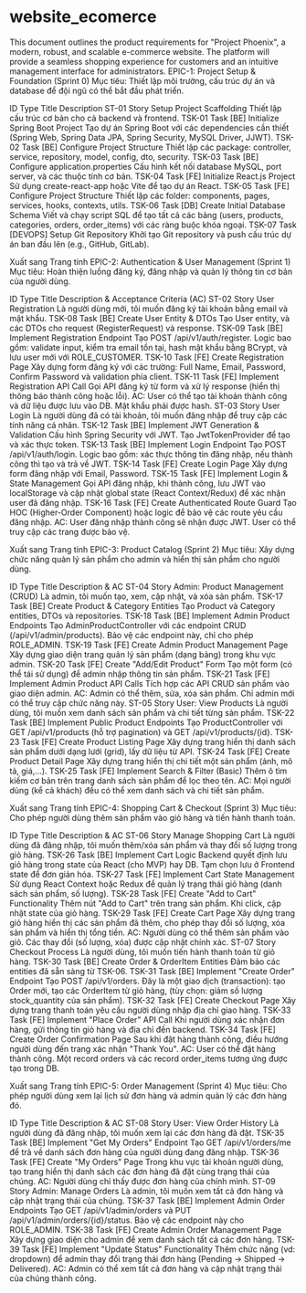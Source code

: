 # website_ecomerce
This document outlines the product requirements for "Project Phoenix", a modern, robust, and scalable e-commerce website. The platform will provide a seamless shopping experience for customers and an intuitive management interface for administrators.
EPIC-1: Project Setup & Foundation (Sprint 0)
Mục tiêu: Thiết lập môi trường, cấu trúc dự án và database để đội ngũ có thể bắt đầu phát triển.

ID	Type	Title	Description
ST-01	Story	Setup Project Scaffolding	Thiết lập cấu trúc cơ bản cho cả backend và frontend.
TSK-01	Task	[BE] Initialize Spring Boot Project	Tạo dự án Spring Boot với các dependencies cần thiết (Spring Web, Spring Data JPA, Spring Security, MySQL Driver, JJWT).
TSK-02	Task	[BE] Configure Project Structure	Thiết lập các package: controller, service, repository, model, config, dto, security.
TSK-03	Task	[BE] Configure application.properties	Cấu hình kết nối database MySQL, port server, và các thuộc tính cơ bản.
TSK-04	Task	[FE] Initialize React.js Project	Sử dụng create-react-app hoặc Vite để tạo dự án React.
TSK-05	Task	[FE] Configure Project Structure	Thiết lập các folder: components, pages, services, hooks, contexts, utils.
TSK-06	Task	[DB] Create Initial Database Schema	Viết và chạy script SQL để tạo tất cả các bảng (users, products, categories, orders, order_items) với các ràng buộc khóa ngoại.
TSK-07	Task	[DEVOPS] Setup Git Repository	Khởi tạo Git repository và push cấu trúc dự án ban đầu lên (e.g., GitHub, GitLab).

Xuất sang Trang tính
EPIC-2: Authentication & User Management (Sprint 1)
Mục tiêu: Hoàn thiện luồng đăng ký, đăng nhập và quản lý thông tin cơ bản của người dùng.

ID	Type	Title	Description & Acceptance Criteria (AC)
ST-02	Story	User Registration	Là người dùng mới, tôi muốn đăng ký tài khoản bằng email và mật khẩu.
TSK-08	Task	[BE] Create User Entity & DTOs	Tạo User entity, và các DTOs cho request (RegisterRequest) và response.
TSK-09	Task	[BE] Implement Registration Endpoint	Tạo POST /api/v1/auth/register. Logic bao gồm: validate input, kiểm tra email tồn tại, hash mật khẩu bằng BCrypt, và lưu user mới với ROLE_CUSTOMER.
TSK-10	Task	[FE] Create Registration Page	Xây dựng form đăng ký với các trường: Full Name, Email, Password, Confirm Password và validation phía client.
TSK-11	Task	[FE] Implement Registration API Call	Gọi API đăng ký từ form và xử lý response (hiển thị thông báo thành công hoặc lỗi).
AC: User có thể tạo tài khoản thành công và dữ liệu được lưu vào DB. Mật khẩu phải được hash.
ST-03	Story	User Login	Là người dùng đã có tài khoản, tôi muốn đăng nhập để truy cập các tính năng cá nhân.
TSK-12	Task	[BE] Implement JWT Generation & Validation	Cấu hình Spring Security với JWT. Tạo JwtTokenProvider để tạo và xác thực token.
TSK-13	Task	[BE] Implement Login Endpoint	Tạo POST /api/v1/auth/login. Logic bao gồm: xác thực thông tin đăng nhập, nếu thành công thì tạo và trả về JWT.
TSK-14	Task	[FE] Create Login Page	Xây dựng form đăng nhập với Email, Password.
TSK-15	Task	[FE] Implement Login & State Management	Gọi API đăng nhập, khi thành công, lưu JWT vào localStorage và cập nhật global state (React Context/Redux) để xác nhận user đã đăng nhập.
TSK-16	Task	[FE] Create Authenticated Route Guard	Tạo HOC (Higher-Order Component) hoặc logic để bảo vệ các route yêu cầu đăng nhập.
AC: User đăng nhập thành công sẽ nhận được JWT. User có thể truy cập các trang được bảo vệ.

Xuất sang Trang tính
EPIC-3: Product Catalog (Sprint 2)
Mục tiêu: Xây dựng chức năng quản lý sản phẩm cho admin và hiển thị sản phẩm cho người dùng.

ID	Type	Title	Description & AC
ST-04	Story	Admin: Product Management (CRUD)	Là admin, tôi muốn tạo, xem, cập nhật, và xóa sản phẩm.
TSK-17	Task	[BE] Create Product & Category Entities	Tạo Product và Category entities, DTOs và repositories.
TSK-18	Task	[BE] Implement Admin Product Endpoints	Tạo AdminProductController với các endpoint CRUD (/api/v1/admin/products). Bảo vệ các endpoint này, chỉ cho phép ROLE_ADMIN.
TSK-19	Task	[FE] Create Admin Product Management Page	Xây dựng giao diện trang quản lý sản phẩm (dạng bảng) trong khu vực admin.
TSK-20	Task	[FE] Create "Add/Edit Product" Form	Tạo một form (có thể tái sử dụng) để admin nhập thông tin sản phẩm.
TSK-21	Task	[FE] Implement Admin Product API Calls	Tích hợp các API CRUD sản phẩm vào giao diện admin.
AC: Admin có thể thêm, sửa, xóa sản phẩm. Chỉ admin mới có thể truy cập chức năng này.
ST-05	Story	User: View Products	Là người dùng, tôi muốn xem danh sách sản phẩm và chi tiết từng sản phẩm.
TSK-22	Task	[BE] Implement Public Product Endpoints	Tạo ProductController với GET /api/v1/products (hỗ trợ pagination) và GET /api/v1/products/{id}.
TSK-23	Task	[FE] Create Product Listing Page	Xây dựng trang hiển thị danh sách sản phẩm dưới dạng lưới (grid), lấy dữ liệu từ API.
TSK-24	Task	[FE] Create Product Detail Page	Xây dựng trang hiển thị chi tiết một sản phẩm (ảnh, mô tả, giá,...).
TSK-25	Task	[FE] Implement Search & Filter (Basic)	Thêm ô tìm kiếm cơ bản trên trang danh sách sản phẩm để lọc theo tên.
AC: Mọi người dùng (kể cả khách) đều có thể xem danh sách và chi tiết sản phẩm.

Xuất sang Trang tính
EPIC-4: Shopping Cart & Checkout (Sprint 3)
Mục tiêu: Cho phép người dùng thêm sản phẩm vào giỏ hàng và tiến hành thanh toán.

ID	Type	Title	Description & AC
ST-06	Story	Manage Shopping Cart	Là người dùng đã đăng nhập, tôi muốn thêm/xóa sản phẩm và thay đổi số lượng trong giỏ hàng.
TSK-26	Task	[BE] Implement Cart Logic	Backend quyết định lưu giỏ hàng trong state của React (cho MVP) hay DB. Tạm chọn lưu ở Frontend state để đơn giản hóa.
TSK-27	Task	[FE] Implement Cart State Management	Sử dụng React Context hoặc Redux để quản lý trạng thái giỏ hàng (danh sách sản phẩm, số lượng).
TSK-28	Task	[FE] Create "Add to Cart" Functionality	Thêm nút "Add to Cart" trên trang sản phẩm. Khi click, cập nhật state của giỏ hàng.
TSK-29	Task	[FE] Create Cart Page	Xây dựng trang giỏ hàng hiển thị các sản phẩm đã thêm, cho phép thay đổi số lượng, xóa sản phẩm và hiển thị tổng tiền.
AC: Người dùng có thể thêm sản phẩm vào giỏ. Các thay đổi (số lượng, xóa) được cập nhật chính xác.
ST-07	Story	Checkout Process	Là người dùng, tôi muốn tiến hành thanh toán từ giỏ hàng.
TSK-30	Task	[BE] Create Order & OrderItem Entities	Đảm bảo các entities đã sẵn sàng từ TSK-06.
TSK-31	Task	[BE] Implement "Create Order" Endpoint	Tạo POST /api/v1/orders. Đây là một giao dịch (transaction): tạo Order mới, tạo các OrderItem từ giỏ hàng, (tùy chọn: giảm số lượng stock_quantity của sản phẩm).
TSK-32	Task	[FE] Create Checkout Page	Xây dựng trang thanh toán yêu cầu người dùng nhập địa chỉ giao hàng.
TSK-33	Task	[FE] Implement "Place Order" API Call	Khi người dùng xác nhận đơn hàng, gửi thông tin giỏ hàng và địa chỉ đến backend.
TSK-34	Task	[FE] Create Order Confirmation Page	Sau khi đặt hàng thành công, điều hướng người dùng đến trang xác nhận "Thank You".
AC: User có thể đặt hàng thành công. Một record orders và các record order_items tương ứng được tạo trong DB.

Xuất sang Trang tính
EPIC-5: Order Management (Sprint 4)
Mục tiêu: Cho phép người dùng xem lại lịch sử đơn hàng và admin quản lý các đơn hàng đó.

ID	Type	Title	Description & AC
ST-08	Story	User: View Order History	Là người dùng đã đăng nhập, tôi muốn xem lại các đơn hàng đã đặt.
TSK-35	Task	[BE] Implement "Get My Orders" Endpoint	Tạo GET /api/v1/orders/me để trả về danh sách đơn hàng của người dùng đang đăng nhập.
TSK-36	Task	[FE] Create "My Orders" Page	Trong khu vực tài khoản người dùng, tạo trang hiển thị danh sách các đơn hàng đã đặt cùng trạng thái của chúng.
AC: Người dùng chỉ thấy được đơn hàng của chính mình.
ST-09	Story	Admin: Manage Orders	Là admin, tôi muốn xem tất cả đơn hàng và cập nhật trạng thái của chúng.
TSK-37	Task	[BE] Implement Admin Order Endpoints	Tạo GET /api/v1/admin/orders và PUT /api/v1/admin/orders/{id}/status. Bảo vệ các endpoint này cho ROLE_ADMIN.
TSK-38	Task	[FE] Create Admin Order Management Page	Xây dựng giao diện cho admin để xem danh sách tất cả các đơn hàng.
TSK-39	Task	[FE] Implement "Update Status" Functionality	Thêm chức năng (vd: dropdown) để admin thay đổi trạng thái đơn hàng (Pending -> Shipped -> Delivered).
AC: Admin có thể xem tất cả đơn hàng và cập nhật trạng thái của chúng thành công.
